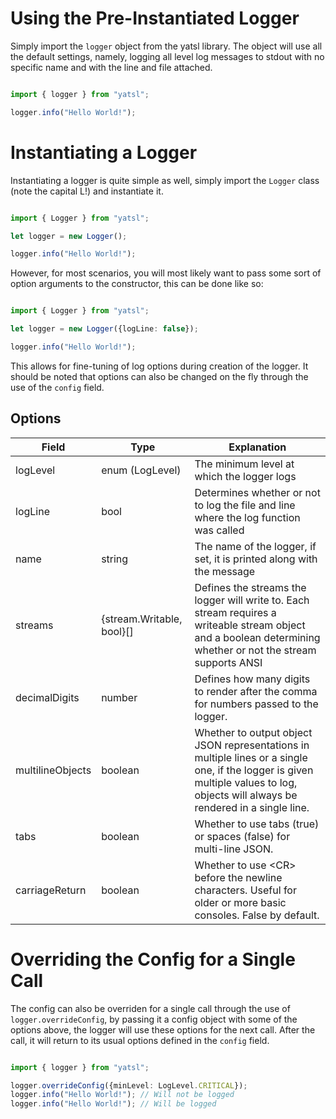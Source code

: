 # Using the Pre-Instantiated Logger
Simply import the `logger` object from the yatsl library. The object will use all the default settings, namely, logging all level log messages to stdout with no specific name and with the line and file attached.
```ts

import { logger } from "yatsl";

logger.info("Hello World!");

```

# Instantiating a Logger
Instantiating a logger is quite simple as well, simply import the `Logger` class (note the capital L!) and instantiate it.
```ts

import { Logger } from "yatsl";

let logger = new Logger();

logger.info("Hello World!");

```
However, for most scenarios, you will most likely want to pass some sort of option arguments to the constructor, this can be done like so:
```ts

import { Logger } from "yatsl";

let logger = new Logger({logLine: false});

logger.info("Hello World!");

```
This allows for fine-tuning of log options during creation of the logger. It should be noted that options can also be changed on the fly through the use of the `config` field.

## Options
| Field    | Type                      | Explanation                                                                                                                                                    |
| -------- | ------------------------- | -------------------------------------------------------------------------------------------------------------------------------------------------------------- |
| logLevel | enum (LogLevel)           | The minimum level at which the logger logs                                                                                                                     | 
| logLine  | bool                      | Determines whether or not to log the file and line where the log function was called                                                                           |
| name     | string                    | The name of the logger, if set, it is printed along with the message                                                                                           |
| streams  | {stream.Writable, bool}[] | Defines the streams the logger will write to. Each stream requires a writeable stream object and a boolean determining whether or not the stream supports ANSI |
| decimalDigits | number			   | Defines how many digits to render after the comma for numbers passed to the logger. |
| multilineObjects | boolean			   | Whether to output object JSON representations in multiple lines or a single one, if the logger is given multiple values to log, objects will always be rendered in a single line. |
| tabs | boolean			   | Whether to use tabs (true) or spaces (false) for multi-line JSON. |
| carriageReturn | boolean | Whether to use \<CR\> before the newline characters. Useful for older or more basic consoles. False by default. |

# Overriding the Config for a Single Call
The config can also be overriden for a single call through the use of `logger.overrideConfig`, by passing it a config object with some of the options above, the logger will use these options for the next call. After the call, it will return to its usual options defined in the `config` field.
```ts

import { logger } from "yatsl";

logger.overrideConfig({minLevel: LogLevel.CRITICAL});
logger.info("Hello World!"); // Will not be logged
logger.info("Hello World!"); // Will be logged
```